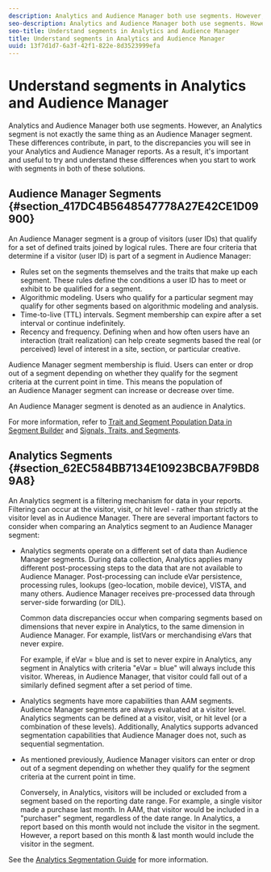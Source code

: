 ```yaml
---
description: Analytics and Audience Manager both use segments. However, an Analytics segment is not exactly the same thing as an Audience Manager segment. These differences contribute, in part, to the discrepancies you will see in your Analytics and Audience Manager reports. As a result, it's important and useful to try and understand these differences when you start to work with segments in both of these solutions.
seo-description: Analytics and Audience Manager both use segments. However, an Analytics segment is not exactly the same thing as an Audience Manager segment. These differences contribute, in part, to the discrepancies you will see in your Analytics and Audience Manager reports. As a result, it's important and useful to try and understand these differences when you start to work with segments in both of these solutions.
seo-title: Understand segments in Analytics and Audience Manager
title: Understand segments in Analytics and Audience Manager
uuid: 13f7d1d7-6a3f-42f1-822e-8d3523999efa
---
```


# Understand segments in Analytics and Audience Manager

Analytics and Audience Manager both use segments. However, an Analytics segment is not exactly the same thing as an Audience Manager segment. These differences contribute, in part, to the discrepancies you will see in your Analytics and Audience Manager reports. As a result, it's important and useful to try and understand these differences when you start to work with segments in both of these solutions.

## Audience Manager Segments {#section_417DC4B5648547778A27E42CE1D09900}

An&nbsp;Audience Manager&nbsp;segment is a group of visitors (user IDs) that qualify for a set of defined traits joined by logical rules. There are four criteria that determine if a visitor (user ID) is part of a segment in Audience Manager:

* Rules set on the segments themselves and the traits that make up each segment. These rules define the conditions a user ID has to meet or exhibit to be qualified for a segment.
* Algorithmic modeling. Users who qualify for a particular segment may qualify for other segments based on algorithmic modeling and analysis.
* Time-to-live (TTL) intervals. Segment membership can expire after a set interval or continue indefinitely.
* Recency and frequency. Defining when and how often users have an interaction (trait realization) can help create segments based the real (or perceived) level of interest in a site, section, or particular creative.

Audience Manager segment membership is fluid. Users can enter or drop out of a segment depending on whether they qualify for the segment criteria at the current point in time. This means the population of an&nbsp;Audience Manager&nbsp;segment can increase or decrease over time.

An Audience Manager segment is denoted as an audience in Analytics.

For more information, refer to [Trait and Segment Population Data in Segment Builder](https://marketing.adobe.com/resources/help/en_US/aam/segment-builder-data.html) and [Signals, Traits, and Segments](https://marketing.adobe.com/resources/help/en_US/aam/c_signal_trait_segment.html).

## Analytics Segments {#section_62EC584BB7134E10923BCBA7F9BD89A8}

An&nbsp;Analytics&nbsp;segment is a filtering mechanism for data in your reports. Filtering can occur at the visitor, visit, or hit level - rather than strictly at the visitor level as in Audience Manager. There are several important factors to consider when comparing an Analytics segment to an Audience Manager segment:

* Analytics segments operate on a different set of data than Audience Manager segments. During data collection, Analytics applies many different post-processing steps to the data that are not available to Audience Manager. Post-processing can include eVar persistence, processing rules, lookups (geo-location, mobile device), VISTA, and many others. Audience Manager receives pre-processed data through server-side forwarding (or DIL).

  Common data discrepancies occur when comparing segments based on dimensions that never expire in Analytics, to the same dimension in Audience Manager. For example, listVars or merchandising eVars that never expire.

  For example, if eVar = blue and is set to never expire in Analytics, any segment in Analytics with criteria "eVar = blue" will always include this visitor. Whereas, in Audience Manager, that visitor could fall out of a similarly defined segment after a set period of time.

* Analytics segments have more capabilities than AAM segments. Audience Manager segments are always evaluated at a visitor level. Analytics segments can be defined at a visitor, visit, or hit level (or a combination of these levels). Additionally, Analytics supports advanced segmentation capabilities that Audience Manager does not, such as sequential segmentation.
* As mentioned previously, Audience Manager visitors can enter or drop out of a segment depending on whether they qualify for the segment criteria at the current point in time.

  Conversely, in Analytics, visitors will be included or excluded from a segment based on the reporting date range. For example, a single visitor made a purchase last month. In AAM, that visitor would be included in a "purchaser" segment, regardless of the date range. In Analytics, a report based on this month would not include the visitor in the segment. However, a report based on this month & last month would include the visitor in the segment.

See the [Analytics Segmentation Guide](https://marketing.adobe.com/resources/help/en_US/analytics/segment/) for more information.

